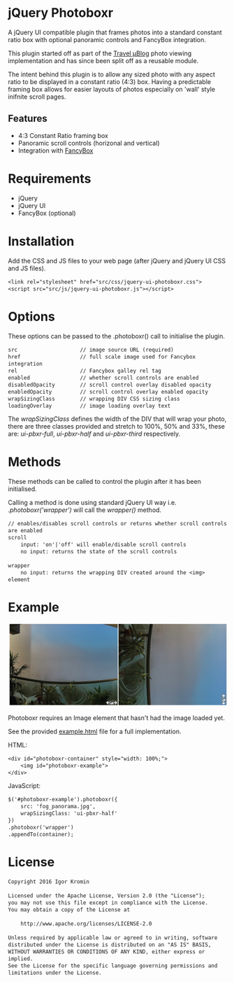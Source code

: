 # jQuery Photoboxr

A jQuery UI compatible plugin that frames photos into a standard constant ratio box with optional panoramic controls and FancyBox integration.

This plugin started off as part of the [Travel &micro;Blog](https://travelblog.ws) photo viewing implementation and has since been split off as a reusable module.

The intent behind this plugin is to allow any sized photo with any aspect ratio to be displayed in a constant ratio (4:3) box. Having a predictable framing box allows for easier layouts of photos especially on 'wall' style inifnite scroll pages.

## Features

  * 4:3 Constant Ratio framing box
  * Panoramic scroll controls (horizonal and vertical)
  * Integration with [FancyBox](http://fancyapps.com)

# Requirements

 * jQuery
 * jQuery UI
 * FancyBox (optional)

# Installation

Add the CSS and JS files to your web page (after jQuery and jQuery UI CSS and JS files).

```
<link rel="stylesheet" href="src/css/jquery-ui-photoboxr.css">
<script src="src/js/jquery-ui-photoboxr.js"></script>
```
# Options
These options can be passed to the .photoboxr() call to initialise the plugin.

```
src                    // image source URL (required)
href                   // full scale image used for Fancybox integration
rel                    // Fancybox galley rel tag
enabled                // whether scroll controls are enabled
disabledOpacity        // scroll control overlay disabled opacity
enabledOpacity         // scroll control overlay enabled opacity
wrapSizingClass        // wrapping DIV CSS sizing class
loadingOverlay         // image loading overlay text
```

The *wrapSizingClass* defines the width of the DIV that will wrap your photo, there are three classes provided and stretch to 100%, 50% and 33%, these are: *ui-pbxr-full*, *ui-pbxr-half* and *ui-pbxr-third* respectively.
# Methods
These methods can be called to control the plugin after it has been initialised.

Calling a method is done using standard jQuery UI way i.e. *.photoboxr('wrapper')* will call the *wrapper()* method.

```
// enables/disables scroll controls or returns whether scroll controls are enabled
scroll
	input: 'on'|'off' will enable/disable scroll controls
	no input: returns the state of the scroll controls

wrapper
	no input: returns the wrapping DIV created around the <img> element
```

# Example

![Photoboxr Example](https://github.com/ikromin/jquery-photoboxr/raw/master/screenshot.png "Photoboxr Example")

Photoboxr requires an Image element that hasn't had the image loaded yet.

See the provided [example.html](https://github.com/ikromin/jquery-photoboxr/raw/master/example.html) file for a full implementation.

HTML:

```
<div id="photoboxr-container" style="width: 100%;">
	<img id="photoboxr-example">
</div>
```

JavaScript:

```
$('#photoboxr-example').photoboxr({
	src: 'fog_panorama.jpg',
	wrapSizingClass: 'ui-pbxr-half'
})
.photoboxr('wrapper')
.appendTo(container);
```

# License

```
Copyright 2016 Igor Kromin

Licensed under the Apache License, Version 2.0 (the "License");
you may not use this file except in compliance with the License.
You may obtain a copy of the License at

    http://www.apache.org/licenses/LICENSE-2.0

Unless required by applicable law or agreed to in writing, software
distributed under the License is distributed on an "AS IS" BASIS,
WITHOUT WARRANTIES OR CONDITIONS OF ANY KIND, either express or implied.
See the License for the specific language governing permissions and
limitations under the License.
```